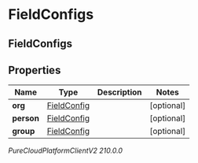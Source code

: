 # FieldConfigs

## FieldConfigs

## Properties

|Name | Type | Description | Notes|
|------------ | ------------- | ------------- | -------------|
| **org** | [FieldConfig](FieldConfig) |  | [optional] |
| **person** | [FieldConfig](FieldConfig) |  | [optional] |
| **group** | [FieldConfig](FieldConfig) |  | [optional] |



_PureCloudPlatformClientV2 210.0.0_
